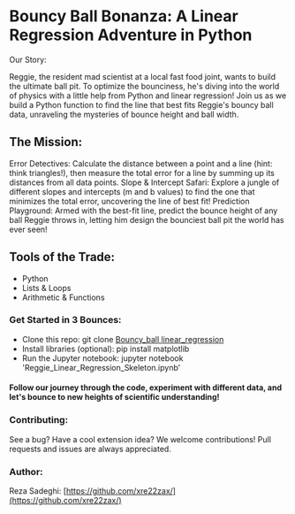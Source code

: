 # Bouncy Ball Bonanza: A Linear Regression Adventure in Python

Our Story:

Reggie, the resident mad scientist at a local fast food joint, wants to build the ultimate ball pit. To optimize the bounciness, he's diving into the world of physics with a little help from Python and linear regression! Join us as we build a Python function to find the line that best fits Reggie's bouncy ball data, unraveling the mysteries of bounce height and ball width.


## The Mission:

Error Detectives: Calculate the distance between a point and a line (hint: think triangles!), then measure the total error for a line by summing up its distances from all data points.
Slope & Intercept Safari: Explore a jungle of different slopes and intercepts (m and b values) to find the one that minimizes the total error, uncovering the line of best fit!
Prediction Playground: Armed with the best-fit line, predict the bounce height of any ball Reggie throws in, letting him design the bounciest ball pit the world has ever seen!



## Tools of the Trade:

- Python
- Lists & Loops
- Arithmetic & Functions


### Get Started in 3 Bounces:

* Clone this repo: git clone [Bouncy_ball linear_regression](https://github.com/xre22zax/Ball-pit-linear-regression.git)
* Install libraries (optional): pip install matplotlib
* Run the Jupyter notebook: jupyter notebook 'Reggie_Linear_Regression_Skeleton.ipynb'



#### Follow our journey through the code, experiment with different data, and let's bounce to new heights of scientific understanding!



### Contributing:

See a bug? Have a cool extension idea? We welcome contributions! Pull requests and issues are always appreciated.



### Author:

Reza Sadeghi: [https://github.com/xre22zax/](https://github.com/xre22zax/)
